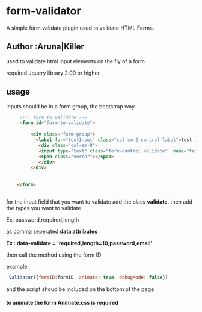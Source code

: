 # form-validator
A simple form validate plugin used to validate HTML Forms.  

## Author :Aruna|Killer

 used to validate html input elements on the fly
 of a form

 required Jquery library 2.00 or higher

## usage

  inputs should be in a form group, the bootstrap way.
  
```html
     <!-- form to validate -->
     <form id="form-to-validate">
     
         <div class="form-group">
           <label for="testInput" class="col-sm-2 control-label">test input</label>
            <div class="col-sm-8">
            <input type="text" class="form-control validate"  name="testInput" id="testInput" placeholder="testInput" data-   validate="required">
            <span class="verror"></span>
            </div>
         </div>
     
     
    </form>
    
```
  for the input field that you want to validate add the class **validate**.
  then add the types you want to validate 
  
  Ex: password,required,length 
  
  as comma seperated **data attributes**

  **Ex : data-validate = 'required,length=10,password,email'**

  then call the method using the form ID

  example:
  ```javascript
   validator({formID:formID, animate: true, debugMode: false})
```
  and the script shoud be included on the bottom of the page
  
  #### to animate the form Animate.css is required



